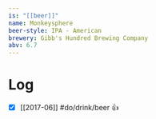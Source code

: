 ```yaml
---
is: "[[beer]]"
name: Monkeysphere
beer-style: IPA - American
brewery: Gibb's Hundred Brewing Company
abv: 6.7
---
```

# Log
- [x] [[2017-06]] #do/drink/beer 👍

